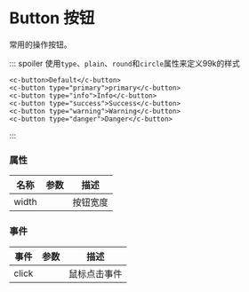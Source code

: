 # Button 按钮
  常用的操作按钮。

::: spoiler 使用`type`、`plain`、`round`和`circle`属性来定义99k的样式

```vue
<c-button>Default</c-button>
<c-button type="primary">primary</c-button>
<c-button type="info">Info</c-button>
<c-button type="success">Success</c-button>
<c-button type="warning">Warning</c-button>
<c-button type="danger">Danger</c-button>
```
:::


### 属性

| 名称 | 参数 | 描述 |
| ------ | ------ | ------ |
| width |  | 按钮宽度 |



### 事件
| 事件 | 参数 | 描述 |
| ------ | ------ | ------ |
| click |  | 鼠标点击事件 |
